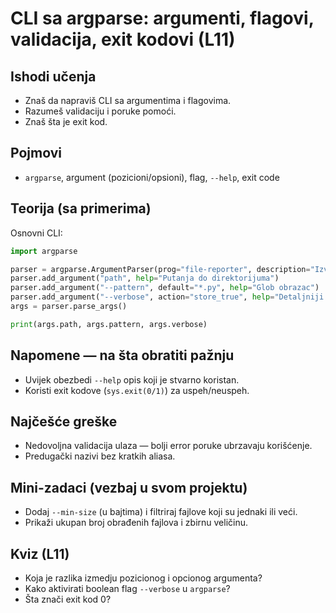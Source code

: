 # CLI sa argparse: argumenti, flagovi, validacija, exit kodovi (L11)

## Ishodi učenja
- Znaš da napraviš CLI sa argumentima i flagovima.
- Razumeš validaciju i poruke pomoći.
- Znaš šta je exit kod.

## Pojmovi
- `argparse`, argument (pozicioni/opsioni), flag, `--help`, exit code

## Teorija (sa primerima)

Osnovni CLI:
```python
import argparse

parser = argparse.ArgumentParser(prog="file-reporter", description="Izveštaj o fajlovima")
parser.add_argument("path", help="Putanja do direktorijuma")
parser.add_argument("--pattern", default="*.py", help="Glob obrazac")
parser.add_argument("--verbose", action="store_true", help="Detaljniji izlaz")
args = parser.parse_args()

print(args.path, args.pattern, args.verbose)
```


## Napomene — na šta obratiti pažnju
- Uvijek obezbedi `--help` opis koji je stvarno koristan.
- Koristi exit kodove (`sys.exit(0/1)`) za uspeh/neuspeh.

## Najčešće greške
- Nedovoljna validacija ulaza — bolji error poruke ubrzavaju korišćenje.
- Predugački nazivi bez kratkih aliasa.

## Mini-zadaci (vezbaj u svom projektu)
- Dodaj `--min-size` (u bajtima) i filtriraj fajlove koji su jednaki ili veći.
- Prikaži ukupan broj obrađenih fajlova i zbirnu veličinu.

## Kviz (L11)
- Koja je razlika izmedju pozicionog i opcionog argumenta?
- Kako aktivirati boolean flag `--verbose` u `argparse`?
- Šta znači exit kod 0?

